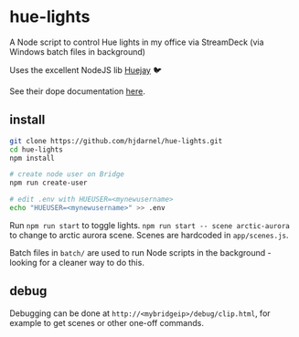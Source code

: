 # hue-lights
A Node script to control Hue lights in my office via StreamDeck (via Windows batch files in background)

Uses the excellent NodeJS lib [Huejay](https://github.com/sqmk/huejay) 🐦

See their dope documentation [here](https://github.com/sqmk/huejay#client-usage).

## install
```bash
git clone https://github.com/hjdarnel/hue-lights.git
cd hue-lights
npm install

# create node user on Bridge
npm run create-user

# edit .env with HUEUSER=<mynewusername>
echo "HUEUSER=<mynewusername>" >> .env
```

Run `npm run start` to toggle lights. `npm run start -- scene arctic-aurora` to change to arctic aurora scene. Scenes are hardcoded in `app/scenes.js`.

Batch files in `batch/` are used to run Node scripts in the background - looking for a cleaner way to do this.

## debug
Debugging can be done at `http://<mybridgeip>/debug/clip.html`, for example to get scenes or other one-off commands.
